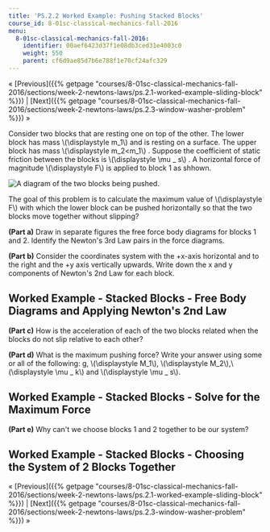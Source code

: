 ```yaml
---
title: 'PS.2.2 Worked Example: Pushing Stacked Blocks'
course_id: 8-01sc-classical-mechanics-fall-2016
menu:
  8-01sc-classical-mechanics-fall-2016:
    identifier: 00aef6423d37f1e08db3ced31e4003c0
    weight: 550
    parent: cf6d9ae85d7b6e788f1e70cf24afc329
---
```

« [Previous]({{% getpage "courses/8-01sc-classical-mechanics-fall-2016/sections/week-2-newtons-laws/ps.2.1-worked-example-sliding-block" %}}) | [Next]({{% getpage "courses/8-01sc-classical-mechanics-fall-2016/sections/week-2-newtons-laws/ps.2.3-window-washer-problem" %}}) »

Consider two blocks that are resting one on top of the other. The lower block has mass \\(\\displaystyle m\_1\\) and is resting on a surface. The upper block has mass \\(\\displaystyle m\_2<m\_1\\) . Suppose the coefficient of static friction between the blocks is \\(\\displaystyle \\mu \_ s\\) . A horizontal force of magnitude \\(\\displaystyle F\\) is applied to block 1 as shhown.

![A diagram of the two blocks being pushed.](https://open-learning-course-data-ci.s3.amazonaws.com/8-01sc-classical-mechanics-fall-2016/9af7d45fedb623eee81e08b6e024979f_week2ps3_1a.svg)

The goal of this problem is to calculate the maximum value of \\(\\displaystyle F\\) with which the lower block can be pushed horizontally so that the two blocks move together without slipping?

**(Part a)** Draw in separate figures the free force body diagrams for blocks 1 and 2. Identify the Newton's 3rd Law pairs in the force diagrams.

**(Part b)** Consider the coordinates system with the +x-axis horizontal and to the right and the +y axis vertically upwards. Write down the x and y components of Newton's 2nd Law for each block.

Worked Example - Stacked Blocks - Free Body Diagrams and Applying Newton's 2nd Law
----------------------------------------------------------------------------------

**(Part c)** How is the acceleration of each of the two blocks related when the blocks do not slip relative to each other?

**(Part d)** What is the maximum pushing force? Write your answer using some or all of the following: g, \\(\\displaystyle M\_1\\), \\(\\displaystyle M\_2\\),\\(\\displaystyle \\mu \_ k\\) and \\(\\displaystyle \\mu \_ s\\).

Worked Example - Stacked Blocks - Solve for the Maximum Force
-------------------------------------------------------------

**(Part e)** Why can't we choose blocks 1 and 2 together to be our system?

Worked Example - Stacked Blocks - Choosing the System of 2 Blocks Together
--------------------------------------------------------------------------

« [Previous]({{% getpage "courses/8-01sc-classical-mechanics-fall-2016/sections/week-2-newtons-laws/ps.2.1-worked-example-sliding-block" %}}) | [Next]({{% getpage "courses/8-01sc-classical-mechanics-fall-2016/sections/week-2-newtons-laws/ps.2.3-window-washer-problem" %}}) »